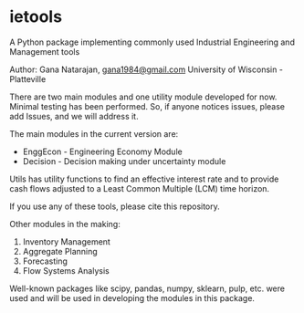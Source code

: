 # ietools
A Python package implementing commonly used Industrial Engineering and Management tools

Author: Gana Natarajan, gana1984@gmail.com
University of Wisconsin - Platteville

There are two main modules and one utility module developed for now. Minimal testing has been performed. So, if anyone notices issues, please add Issues, and we will address it.

The main modules in the current version are:
 - EnggEcon - Engineering Economy Module
 - Decision - Decision making under uncertainty module

Utils has utility functions to find an effective interest rate and to provide cash flows adjusted to a Least Common Multiple (LCM) time horizon.

If you use any of these tools, please cite this repository.

Other modules in the making:
1. Inventory Management
2. Aggregate Planning
3. Forecasting
4. Flow Systems Analysis

Well-known packages like scipy, pandas, numpy, sklearn, pulp, etc. were used and will be used in developing the modules in this package. 
    

